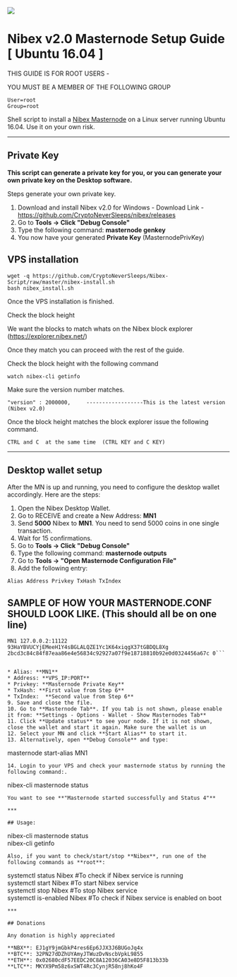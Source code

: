 ![](https://cdn.discordapp.com/attachments/460803845614862337/462105794498789376/Nibex.png)

# Nibex v2.0 Masternode Setup Guide [ Ubuntu 16.04 ]

THIS GUIDE IS FOR ROOT USERS -

YOU MUST BE A MEMBER OF THE FOLLOWING GROUP
```
User=root
Group=root
```

Shell script to install a [Nibex Masternode](https://www.nibex.net/) on a Linux server running Ubuntu 16.04. Use it on your own risk.
***

## Private Key

**This script can generate a private key for you, or you can generate your own private key on the Desktop software.**

Steps generate your own private key. 
1.  Download and install Nibex v2.0 for Windows -   Download Link  - https://github.com/CryptoNeverSleeps/nibex/releases
2.  Go to **Tools -> Click "Debug Console"** 
3.  Type the following command: **masternode genkey**  
4. You now have your generated **Private Key**  (MasternodePrivKey)


## VPS installation
```
wget -q https://github.com/CryptoNeverSleeps/Nibex-Script/raw/master/nibex-install.sh
bash nibex_install.sh
```
Once the VPS installation is finished.

Check the block height

We want the blocks to match whats on the Nibex block explorer (https://explorer.nibex.net/)

Once they match you can proceed with the rest of the guide.

Check the block height with the following command
```
watch nibex-cli getinfo
```
Make sure the version number matches.
```
"version" : 2000000,     ------------------This is the latest version (Nibex v2.0)
```

Once the block height matches the block explorer issue the following command.
```
CTRL and C  at the same time  (CTRL KEY and C KEY)
```
***

## Desktop wallet setup  

After the MN is up and running, you need to configure the desktop wallet accordingly. Here are the steps:  
1. Open the Nibex Desktop Wallet.  
2. Go to RECEIVE and create a New Address: **MN1**  
3. Send **5000** Nibex to **MN1**. You need to send 5000 coins in one single transaction.
4. Wait for 15 confirmations.  
5. Go to **Tools -> Click "Debug Console"** 
6. Type the following command: **masternode outputs**  
7. Go to  **Tools -> "Open Masternode Configuration File"**
8. Add the following entry:
```
Alias Address Privkey TxHash TxIndex
```
## SAMPLE OF HOW YOUR MASTERNODE.CONF SHOULD LOOK LIKE.  (This should all be on one line)  

```
MN1 127.0.0.2:11122 93HaYBVUCYjEMeeH1Y4sBGLALQZE1Yc1K64xiqgX37tGBDQL8Xg 2bcd3c84c84f87eaa86e4e56834c92927a07f9e18718810b92e0d0324456a67c 0```


* Alias: **MN1**
* Address: **VPS_IP:PORT**
* Privkey: **Masternode Private Key**
* TxHash: **First value from Step 6**
* TxIndex:  **Second value from Step 6**
9. Save and close the file.
10. Go to **Masternode Tab**. If you tab is not shown, please enable it from: **Settings - Options - Wallet - Show Masternodes Tab**
11. Click **Update status** to see your node. If it is not shown, close the wallet and start it again. Make sure the wallet is un
12. Select your MN and click **Start Alias** to start it.
13. Alternatively, open **Debug Console** and type:
```
masternode start-alias MN1
``` 
14. Login to your VPS and check your masternode status by running the following command:.
```
nibex-cli masternode status
```
You want to see **"Masternode started successfully and Status 4"**

***

## Usage:
```
nibex-cli masternode status  
nibex-cli getinfo
```
Also, if you want to check/start/stop **Nibex**, run one of the following commands as **root**:

```
systemctl status Nibex          #To check if Nibex service is running  
systemctl start Nibex           #To start Nibex service  
systemctl stop Nibex            #To stop Nibex service  
systemctl is-enabled Nibex      #To check if Nibex service is enabled on boot  
```  
***

## Donations

Any donation is highly appreciated

**NBX**: EJ1gY9jmGbkP4res6Ep6JJX3J6BUGoJq4x  
**BTC**: 32PN27dDZhUYAmyJTWuzDvNscbVpkL9855  
**ETH**: 0x02680cdF57EEDC20C8A12036CA03e8D5F813b33b  
**LTC**: MKYX9Pm58z6xSWT4Rc3CynjR58nj8hKo4F  
